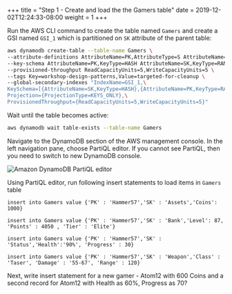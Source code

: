 +++
title = "Step 1 - Create and load the the Gamers table"
date = 2019-12-02T12:24:33-08:00
weight = 1
+++


Run the AWS CLI command to create the table named `Gamers` and create a GSI named `GSI_1` which is partitioned on `SK` attribute of the parent table:

```bash
aws dynamodb create-table --table-name Gamers \
--attribute-definitions AttributeName=PK,AttributeType=S AttributeName=SK,AttributeType=S \
--key-schema AttributeName=PK,KeyType=HASH AttributeName=SK,KeyType=RANGE \
--provisioned-throughput ReadCapacityUnits=5,WriteCapacityUnits=5 \
--tags Key=workshop-design-patterns,Value=targeted-for-cleanup \
--global-secondary-indexes "IndexName=GSI_1,\
KeySchema=[{AttributeName=SK,KeyType=HASH},{AttributeName=PK,KeyType=RANGE}],\
Projection={ProjectionType=KEYS_ONLY},\
ProvisionedThroughput={ReadCapacityUnits=5,WriteCapacityUnits=5}"
```
Wait until the table becomes active:
```bash
aws dynamodb wait table-exists --table-name Gamers
```

Navigate to the DynamoDB section of the AWS management console.
In the left navigation pane, choose PartiQL editor. If you cannot see PartiQL, then you need to switch to new DynamoDB console.

![Amazon DynamoDB PartiQL editor](/images/awsconsolepartiQL.png)

Using PartiQL editor, run following insert statements to load items in `Gamers` table

`insert into Gamers value {'PK' : 'Hammer57','SK' : 'Assets','Coins': 1000}`

`insert into Gamers value {'PK' : 'Hammer57','SK' : 'Bank','Level': 87, 'Points' : 4050 , 'Tier' : 'Elite'}`

`insert into Gamers value {'PK' : 'Hammer57','SK' : 'Status','Health':'90%', 'Progress' : 30}`

`insert into Gamers value {'PK' : 'Hammer57','SK' : 'Weapon','Class' : 'Taser', 'Damage' : '55-67', 'Range' : 120}`

Next, write insert statement for a new gamer - Atom12 with 600 Coins and a second record for Atom12 with Health as 60%, Progress as 70?
